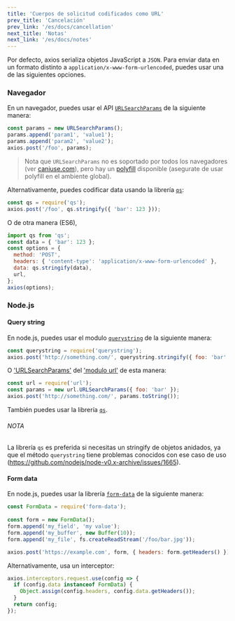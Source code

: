 ```yaml
---
title: 'Cuerpos de solicitud codificados como URL'
prev_title: 'Cancelación'
prev_link: '/es/docs/cancellation'
next_title: 'Notas'
next_link: '/es/docs/notes'
---
```


Por defecto, axios serializa objetos JavaScript a `JSON`. Para enviar data en un formato distinto a `application/x-www-form-urlencoded`, puedes usar una de las siguientes opciones.

### Navegador

En un navegador, puedes usar el API [`URLSearchParams`](https://developer.mozilla.org/en-US/docs/Web/API/URLSearchParams) de la siguiente manera:

```js
const params = new URLSearchParams();
params.append('param1', 'value1');
params.append('param2', 'value2');
axios.post('/foo', params);
```

> Nota que `URLSearchParams` no es soportado por todos los navegadores (ver [caniuse.com](http://www.caniuse.com/#feat=urlsearchparams)), pero hay un [polyfill](https://github.com/WebReflection/url-search-params) disponible (asegurate de usar polyfill en el ambiente global).

Alternativamente, puedes codificar data usando la librería [`qs`](https://github.com/ljharb/qs):

```js
const qs = require('qs');
axios.post('/foo', qs.stringify({ 'bar': 123 }));
```

O de otra manera (ES6),

```js
import qs from 'qs';
const data = { 'bar': 123 };
const options = {
  method: 'POST',
  headers: { 'content-type': 'application/x-www-form-urlencoded' },
  data: qs.stringify(data),
  url,
};
axios(options);
```

### Node.js

#### Query string

En node.js, puedes usar el modulo [`querystring`](https://nodejs.org/api/querystring.html) de la siguiente manera:

```js
const querystring = require('querystring');
axios.post('http://something.com/', querystring.stringify({ foo: 'bar' }));
```

O ['URLSearchParams'](https://nodejs.org/api/url.html#url_class_urlsearchparams) del ['modulo url'](https://nodejs.org/api/url.html) de esta manera:

```js
const url = require('url');
const params = new url.URLSearchParams({ foo: 'bar' });
axios.post('http://something.com/', params.toString());
```

También puedes usar la librería [`qs`](https://github.com/ljharb/qs).

###### NOTA
La librería `qs` es preferida si necesitas un stringify de objetos anidados, ya que el método `querystring` tiene problemas conocidos con ese caso de uso (https://github.com/nodejs/node-v0.x-archive/issues/1665).

#### Form data

En node.js, puedes usar la librería [`form-data`](https://github.com/form-data/form-data) de la siguiente manera:

```js
const FormData = require('form-data');
 
const form = new FormData();
form.append('my_field', 'my value');
form.append('my_buffer', new Buffer(10));
form.append('my_file', fs.createReadStream('/foo/bar.jpg'));

axios.post('https://example.com', form, { headers: form.getHeaders() })
```

Alternativamente, usa un interceptor:

```js
axios.interceptors.request.use(config => {
  if (config.data instanceof FormData) {
    Object.assign(config.headers, config.data.getHeaders());
  }
  return config;
});
```